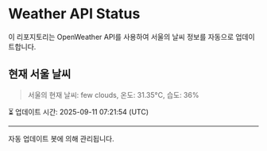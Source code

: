 
# Weather API Status

이 리포지토리는 OpenWeather API를 사용하여 서울의 날씨 정보를 자동으로 업데이트합니다.

## 현재 서울 날씨
> 서울의 현재 날씨: few clouds, 온도: 31.35°C, 습도: 36%

⏳ 업데이트 시간: 2025-09-11 07:21:54 (UTC)

---
자동 업데이트 봇에 의해 관리됩니다.
